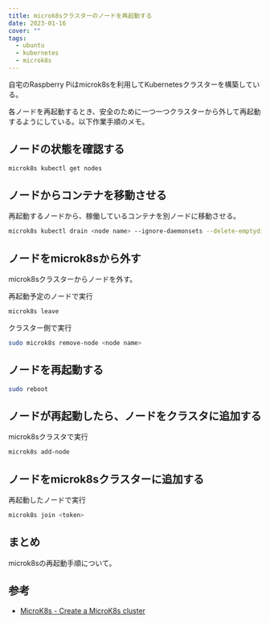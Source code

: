 ```yaml
---
title: microk8sクラスターのノードを再起動する
date: 2023-01-16
cover: ""
tags:
  - ubuntu
  - kubernetes
  - microk8s
---
```


自宅のRaspberry Piはmicrok8sを利用してKubernetesクラスターを構築している。

各ノードを再起動するとき、安全のために一つ一つクラスターから外して再起動するようにしている。以下作業手順のメモ。

## ノードの状態を確認する

```bash
microk8s kubectl get nodes
```

## ノードからコンテナを移動させる

再起動するノードから、稼働しているコンテナを別ノードに移動させる。

```bash
microk8s kubectl drain <node name> --ignore-daemonsets --delete-emptydir-data
```

## ノードをmicrok8sから外す

microk8sクラスターからノードを外す。

再起動予定のノードで実行

```bash
microk8s leave
```

クラスター側で実行

```bash
sudo microk8s remove-node <node name>
```

## ノードを再起動する

```bash
sudo reboot
```

## ノードが再起動したら、ノードをクラスタに追加する

microk8sクラスタで実行

```bash
microk8s add-node
```

## ノードをmicrok8sクラスターに追加する

再起動したノードで実行

```bash
microk8s join <token>
```

## まとめ

microk8sの再起動手順について。

## 参考

- [MicroK8s - Create a MicroK8s cluster](https://microk8s.io/docs/clustering)
